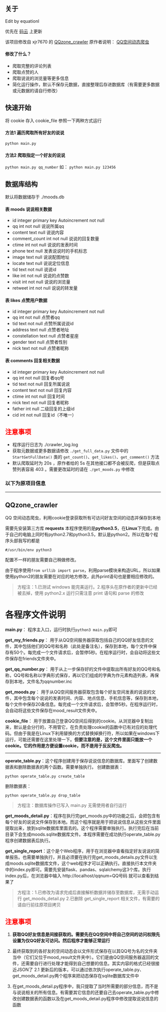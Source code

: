 ## 关于
Edit by equationl

优先在 [码云](https://gitee.com/equation/QQzoneMood_crawler) 上更新

该项目修改自 xjr7670 的 [QQzone_crawler](https://github.com/xjr7670/QQzone_crawler)
原作者说明： [QQ空间动态爬虫](https://zhuanlan.zhihu.com/p/24656161)

#### 修改了什么？
* 爬取完整的评论列表
* 爬取点赞的人
* 爬取说说的浏览量等更多信息
* 简化运行操作，默认不保存元数据，直接整理后存进数据库（有需要更多数据或元数据的请自行修改）

## 快速开始
将 cookie 存入 cookie_file 参照一下两种方式运行
#### 方法1 遍历爬取所有好友的说说
``
python main.py
``

#### 方法2 爬取指定一个好友的说说
``
python main.py qq_number
``
如：
``
python main.py 123456
``
## 数据库结构
默认将数据储存于 ./moods.db
#### 表 moods 说说相关数据
* id integer primary key Autoincrement not null
* qq int not null   说说所属qq
* content text null 说说内容
* comment_count int not null    说说的回复数量
* ctime int not null    说说的发表时间
* phone text null   发表说说时的手机标志
* image text null   说说配图地址
* locate text null  说说定位信息
* tid text not null 说说id
* like int not null 说说的点赞数
* visit int not null    说说的浏览量
* retweet int not null  说说的转发量

#### 表 likes 点赞用户数据
* id integer primary key Autoincrement not null
* qq int not null   点赞者qq
* tid text not null 点赞所属说说id
* address text null 点赞者地址
* constellation text null   点赞者星座
* gender text null  点赞者性别
* nick text not null    点赞者昵称

#### 表 comments 回复相关数据
* id integer primary key Autoincrement not null
* qq int not null   回复者qq号
* tid text not null 回复所属说说
* content text not null 回复内容
* ctime int not null    回复时间
* nick text not null    回复者昵称
* father int null  二级回复的上级id
* cid int not null  回复id（不唯一）

## <font color="red">注意事项</font>
* 程序运行日志为 ./crawler_log.log
* 获取元数据或更多数据请修改 `./get_full_data.py` 文件中的 `StartGetFullData()` 类的 `get_count()`、`get_likes()`、`get_comment()` 方法
* 默认爬取延时为 20s ，原作者给的 5s 在其他接口都不会被反爬，但是获取点赞列表容易 403 。需要更改延时的请在 `./get_moods.py` 中修改

### 以下为原项目信息
***

## QQzone_crawler
QQ 空间动态爬虫，利用cookie登录获取所有可访问好友空间的动态并保存到本地

需要先安装第三方库 **requests**
本程序使用的是**python3.5**，在**Linux**下完成。由于自己的电脑上同时有python2.7和python3.5，默认是python2。所以在每个程序头部我写的都是

```
#/usr/bin/env python3
```

配置不一样的朋友需要自己稍做修改。

由于程序使用`from urllib import parse`，利用parse模块来构造URL，所以如果使用python2的朋友需要在对应的地方修改，此外print语句也是要相应修改的。

> 方程注：1.已测试 windows 能完美运行。2.程序头在原作者的更新中已经被去掉，使用 python2.x 运行只需注意 print 语句和 parse 的修改


# 各程序文件说明

**main.py**： 程序主入口，运行时执行`python3 main.py`即可

**get_my_friends.py**： 用于从QQ空间服务器获取包括自己的QQ好友信息的文件，其中包括他们的QQ号和名称（此处是备注名），保存到本地，每个文件中保存有50个。每完成一个文件请求后，会暂停5秒。在程序运行时，会自动将这些文件保存在friends文件夹中。

**get_qq_number.py**： 用于从上一步保存好的文件中提取出所有好友的QQ号和名称，QQ号和名称以字典形式保存，再以它们组成的字典为作元素构造列表，再保存到本地，文件名为qqnumber.inc

**get_moods.py**： 用于从QQ空间服务器获取包含每个好友空间发表的说说的文件，其中包含每个说说的发表时间、内容、地点信息、手机信息等，保存到本地，每个文件中保存20条信息。每完成一个文件请求后，会暂停5秒。在程序运行时，会自动将这些文件保存在mood_result文件夹中。

**cookie_file**： 用于放置自己登录QQ空间后得到的cookie。从浏览器中复制出来，默认是会分行的，不用管它，在负责处理cookie的函数中已有对应的处理代码。但由于我是在Linux下利用替换的方式替换掉换行符，所以如果在windows下运行，可能还需要在这里处理一下。**但要注意的是，这个文件里面只能放一个cookie。它的作用是方便设置cookie，而不是用于反反爬虫。**

---

**operate_table.py**：这个程序创建用于保存说说信息的数据库。里面写了创建数据表和删除数据表的两个函数。需要单独执行。
创建数据表：

```
python operate_table.py create_table
```

删除数据表：

```
python operate_table.py drop_table
```

> 方程注：数据库操作已写入 main.py 无需使用者自行运行

**get_moods_detail.py**：程序在执行完get_moods.py中的功能之后，会把包含有每个好友的说说文件保存到本地。而这个程序就是用于把说说信息从这些文件里面提取出来，放到sqlite数据库里面去的。这个程序需要单独执行。执行完后在当前目录下会生成moods.sqlite数据库文件。本程序需要在成功执行operate_table.py程序创建数据表后执行。

**get_single_report**：这个是个Web程序，用于在浏览器中查看指定好友说说的简单报告。也需要单独执行，并且必须要在执行完get_moods_details.py文件以生成moods.sqlite数据库文件，这个web程序才可以正确执行。直接执行本文件夹中的index.py即可。需要先安装flask、pandas、sqlalchemy这3个库。执行index.py后，在浏览器中输入 http://localhost/qqnum=QQ号码 就可以查看到结果了

> 方程注：1.已修改为请求完成后直接解析数据并储存至数据库，无需手动运行 get_moods_detail.py 2.已删除 get_single_report 相关文件，有需要的请自行前往原项目拷贝

## <font color="red">注意事项</font>

1. **获取QQ好友信息是间接获取的。需要先在QQ空间中将自己空间的访问权限先设置为仅QQ好友可访问。然后程序才能够正常运行**

2. 最终获取到的各好友的空间动态会以文件形式保存在以其QQ号为名的文件夹当中（它们又位于mood\_result文件夹中）。它们是由QQ空间服务器返回的文件，还需要自行进行处理才能得到自己想要的信息。其实内容的格式已经很接近JSON了
2.1 更新后的版本，可以通过依次执行operate_table.py、get_moods_detail.py两个程序来把动态保存在sqlite数据库文件中

3. 在get_moods_detail.py程序中，我只提取了当时所需要的部分信息，而不是与说说相关的所有信息。有需要其它信息的还要自己去operate_table.py中修改创建数据表的函数以及在get_moods_detail.py程序中修改提取说说信息的函数